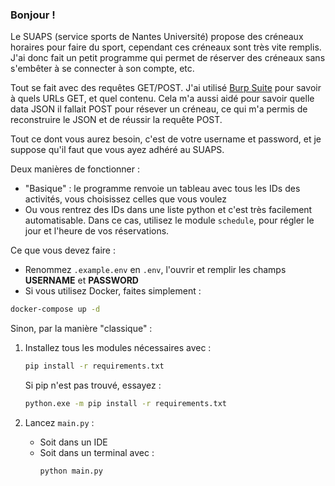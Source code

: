 ### Bonjour !
Le SUAPS (service sports de Nantes Université) propose des créneaux horaires pour faire du sport, cependant ces créneaux sont très vite remplis.
J'ai donc fait un petit programme qui permet de réserver des créneaux sans s'embêter à se connecter à son compte, etc.

Tout se fait avec des requêtes GET/POST. J'ai utilisé [Burp Suite](https://portswigger.net/burp/releases/professional-community-2024-8-5?requestededition=community&requestedplatform=) pour savoir à quels URLs GET, et quel contenu. Cela m'a aussi aidé pour savoir quelle data JSON il fallait POST pour résever un créneau, ce qui m'a permis de reconstruire le JSON et de réussir la requête POST.

Tout ce dont vous aurez besoin, c'est de votre username et password, et je suppose qu'il faut que vous ayez adhéré au SUAPS.

Deux manières de fonctionner :
- "Basique" : le programme renvoie un tableau avec tous les IDs des activités, vous choisissez celles que vous voulez
- Ou vous rentrez des IDs dans une liste python et c'est très facilement automatisable. Dans ce cas, utilisez le module `schedule`, pour régler le jour et l'heure de vos réservations.

Ce que vous devez faire : 
- Renommez `.example.env` en `.env`, l'ouvrir et remplir les champs **USERNAME** et **PASSWORD** 
- Si vous utilisez Docker, faites simplement :
```bash
docker-compose up -d
```

Sinon, par la manière "classique" :
1. Installez tous les modules nécessaires avec :
    ```bash
    pip install -r requirements.txt
    ```

    Si pip n'est pas trouvé, essayez : 
    ```bash
    python.exe -m pip install -r requirements.txt
    ```

2. Lancez `main.py` : 
   - Soit dans un IDE
   - Soit dans un terminal avec : 
        ```bash
        python main.py
        ```
